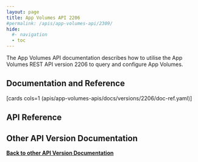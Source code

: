 ```yaml
---
layout: page
title: App Volumes API 2206
#permalink: /apis/app-volumes-api/2309/
hide:
  #- navigation
  - toc
---
```


The App Volumes API documentation describes how to utilise the App Volumes REST API version 2206 to query and configure App Volumes.

## Documentation and Reference

[cards cols=1 (apis/app-volumes-apis/docs/versions/2206/doc-ref.yaml)]

## API Reference

<swagger-ui src="swagger.json"/>

## Other API Version Documentation

**[Back to other API Version Documentation](../../index.md)**
